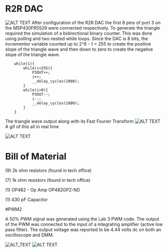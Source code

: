 # R2R DAC
![ALT TEXT](https://i.imgur.com/TQZgnZl.png)
After configuration of the R2R DAC the first 8 pins of port 3 on the MSP430FR5529 were connected respectively. To generate the triangle required the simulation of a bidirectional binary counter. This was done using polling and two nested while loops. Since the DAC is 8 bits, the incrementor variable counted up to 2^8 - 1 = 255 to create the positive slope of the triangle wave and then down to zero to create the negative slope of the triangle wave. 

```
    while(1){
        while(i<255){
            P3OUT++;
            i++;
            __delay_cycles(1000);
        }
        while(i>0){
            P3OUT--;
            i--;
            __delay_cycles(1000);
        }
    }
```
The triangle wave output along with its Fast Fourier Transform 
![ALT TEXT](https://i.imgur.com/SIra8kh.png)
A gif of this all in real time

![ALT TEXT](https://i.imgur.com/214o6Yq.gif)

# Bill of Material
(9) 2k ohm resistors (found in tech office)

(7) 1k ohm resistors (found in tech office)

(1) OP482 - Op Amp OP482GPZ-ND

(1) 430 pF Capacitor 

#PWM2

A 50% PWM signal was generated using the Lab 3 PWM code. The output of the PWM was connected to the input of a integrating amplifier (active low pass filter). The output voltage was reported to be 4.44 volts dc on both an oscilloscope and DMM. 

![ALT_TEXT](https://i.imgur.com/HwcaOyC.png)
![ALT TEXT](https://i.imgur.com/gLxYodx.gif)
